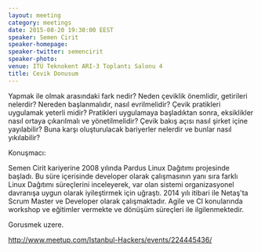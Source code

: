 ```yaml
---
layout: meeting
category: meetings
date: 2015-08-20 19:30:00 EEST
speaker: Semen Cirit
speaker-homepage:
speaker-twitter: semencirit
speaker-photo: 
venue: ITÜ Teknokent ARI-3 Toplantı Salonu 4
title: Cevik Donusum
---
```


Yapmak ile olmak arasındaki fark nedir? Neden çeviklik önemlidir, getirileri nelerdir?  Nereden başlanmalıdır, nasıl evrilmelidir? Çevik pratikleri uygulamak yeterli midir? Pratikleri uygulamaya başladıktan sonra, eksiklikler nasıl ortaya çıkarılmalı ve yönetilmelidir? Çevik bakış açısı nasıl şirket içine yayılabilir? Buna karşı oluşturulacak bariyerler nelerdir ve bunlar nasıl yıkılabilir? 

Konuşmacı: 

Semen Cirit kariyerine 2008 yılında Pardus Linux Dağıtımı projesinde başladı. Bu süre içerisinde developer olarak çalışmasının yanı sıra farklı Linux Dağıtımı süreçlerini inceleyerek, var olan sistemi organizasyonel davranışa uygun olarak iyileştirmek için uğraştı. 2014 yılı itibari ile Netaş'ta Scrum Master ve Developer olarak çalışmaktadır. Agile ve CI konularında workshop ve eğitimler vermekte ve dönüşüm süreçleri ile ilgilenmektedir.

Gorusmek uzere.

http://www.meetup.com/Istanbul-Hackers/events/224445436/
